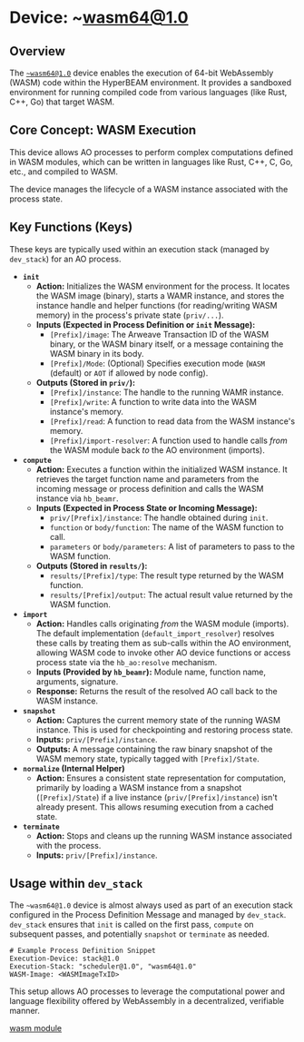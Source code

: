 # Device: ~wasm64@1.0

## Overview

The [`~wasm64@1.0`](../resources/source-code/dev_wasm64.md) device enables the execution of 64-bit WebAssembly (WASM) code within the HyperBEAM environment. It provides a sandboxed environment for running compiled code from various languages (like Rust, C++, Go) that target WASM.

## Core Concept: WASM Execution

This device allows AO processes to perform complex computations defined in WASM modules, which can be written in languages like Rust, C++, C, Go, etc., and compiled to WASM.

The device manages the lifecycle of a WASM instance associated with the process state.

## Key Functions (Keys)

These keys are typically used within an execution stack (managed by `dev_stack`) for an AO process.

*   **`init`**
    *   **Action:** Initializes the WASM environment for the process. It locates the WASM image (binary), starts a WAMR instance, and stores the instance handle and helper functions (for reading/writing WASM memory) in the process's private state (`priv/...`).
    *   **Inputs (Expected in Process Definition or `init` Message):**
        *   `[Prefix]/image`: The Arweave Transaction ID of the WASM binary, or the WASM binary itself, or a message containing the WASM binary in its body.
        *   `[Prefix]/Mode`: (Optional) Specifies execution mode (`WASM` (default) or `AOT` if allowed by node config).
    *   **Outputs (Stored in `priv/`):**
        *   `[Prefix]/instance`: The handle to the running WAMR instance.
        *   `[Prefix]/write`: A function to write data into the WASM instance's memory.
        *   `[Prefix]/read`: A function to read data from the WASM instance's memory.
        *   `[Prefix]/import-resolver`: A function used to handle calls *from* the WASM module back *to* the AO environment (imports).
*   **`compute`**
    *   **Action:** Executes a function within the initialized WASM instance. It retrieves the target function name and parameters from the incoming message or process definition and calls the WASM instance via `hb_beamr`.
    *   **Inputs (Expected in Process State or Incoming Message):**
        *   `priv/[Prefix]/instance`: The handle obtained during `init`.
        *   `function` or `body/function`: The name of the WASM function to call.
        *   `parameters` or `body/parameters`: A list of parameters to pass to the WASM function.
    *   **Outputs (Stored in `results/`):**
        *   `results/[Prefix]/type`: The result type returned by the WASM function.
        *   `results/[Prefix]/output`: The actual result value returned by the WASM function.
*   **`import`**
    *   **Action:** Handles calls originating *from* the WASM module (imports). The default implementation (`default_import_resolver`) resolves these calls by treating them as sub-calls within the AO environment, allowing WASM code to invoke other AO device functions or access process state via the `hb_ao:resolve` mechanism.
    *   **Inputs (Provided by `hb_beamr`):** Module name, function name, arguments, signature.
    *   **Response:** Returns the result of the resolved AO call back to the WASM instance.
*   **`snapshot`**
    *   **Action:** Captures the current memory state of the running WASM instance. This is used for checkpointing and restoring process state.
    *   **Inputs:** `priv/[Prefix]/instance`.
    *   **Outputs:** A message containing the raw binary snapshot of the WASM memory state, typically tagged with `[Prefix]/State`.
*   **`normalize` (Internal Helper)**
    *   **Action:** Ensures a consistent state representation for computation, primarily by loading a WASM instance from a snapshot (`[Prefix]/State`) if a live instance (`priv/[Prefix]/instance`) isn't already present. This allows resuming execution from a cached state.
*   **`terminate`**
    *   **Action:** Stops and cleans up the running WASM instance associated with the process.
    *   **Inputs:** `priv/[Prefix]/instance`.

## Usage within `dev_stack`

The `~wasm64@1.0` device is almost always used as part of an execution stack configured in the Process Definition Message and managed by `dev_stack`. `dev_stack` ensures that `init` is called on the first pass, `compute` on subsequent passes, and potentially `snapshot` or `terminate` as needed.

```text
# Example Process Definition Snippet
Execution-Device: stack@1.0
Execution-Stack: "scheduler@1.0", "wasm64@1.0"
WASM-Image: <WASMImageTxID>
```

This setup allows AO processes to leverage the computational power and language flexibility offered by WebAssembly in a decentralized, verifiable manner.

[wasm module](../resources/source-code/dev_wasm.md)
